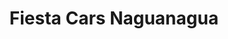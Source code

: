 ---
title: "Fiesta Cars Naguanagua"
url: /naguanagua/fiesta-cars-naguanagua/
shop: piezas de automóviles
---